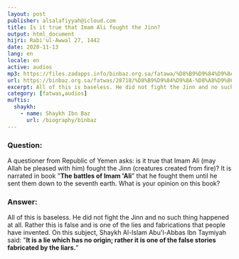 ```yaml
---
layout: post
publisher: alsalafiyyah@icloud.com
title: Is it true that Imam Ali fought the Jinn?
output: html_document
hijri: Rabi'ul-Awwal 27, 1442
date: 2020-11-13
lang: en
locale: en
active: audios
mp3: https://files.zadapps.info/binbaz.org.sa/fatawa/%D8%B9%D9%84%D9%8A%20%D8%A8%D9%86%20%D8%A3%D8%A8%D9%8A%20%D8%B7%D8%A7%D9%84%D8%A8%20%D9%84%D9%85%20%D9%8A%D8%AD%D8%A7%D8%B1%D8%A8%20%D8%A7%D9%84%D8%AC%D9%86.mp3
url: https://binbaz.org.sa/fatwas/28718/%D8%B9%D9%84%D9%8A-%D8%A8%D9%86-%D8%A7%D8%A8%D9%8A-%D8%B7%D8%A7%D9%84%D8%A8-%D9%84%D9%85-%D9%8A%D8%AD%D8%A7%D8%B1%D8%A8-%D8%A7%D9%84%D8%AC%D9%86
excerpt: All of this is baseless. He did not fight the Jinn and no such thing happened at all. Rather this is false and is one of the lies and fabrications that people have invented.
category: [fatwas,audios]
muftis:
  shaykh: 
    - name: Shaykh Ibn Baz
      url: /biography/binbaz
---
```


### Question:
A questioner from Republic of Yemen asks: is it true that Imam Ali (may Allah be pleased with him) fought the Jinn (creatures created from fire)? It is narrated in book "**The battles of Imam 'Ali**" that he fought them until he  sent them down to the seventh earth. What is your opinion on this book? 

### Answer: 
All of this is baseless. He did not fight the Jinn and no such thing happened at all. Rather this is false and is one of the lies and fabrications that people have invented. On this subject, Shaykh Al-Islam Abu'l-Abbas Ibn Taymiyah said: "**It is a lie which has no origin; rather it is one of the false stories fabricated by the liars.**" 
